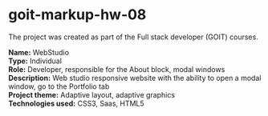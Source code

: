 # goit-markup-hw-08

The project was created as part of the Full stack developer (GOIT) courses. <br>

<b>Name:</b> WebStudio<br>
<b>Type:</b> Individual<br>
<b>Role:</b> Developer, responsible for the About block, modal windows<br>
<b>Description:</b> Web studio responsive website with the ability to open a modal window, go to the Portfolio tab<br>
<b>Project theme:</b> Adaptive layout, adaptive graphics<br>
<b>Technologies used:</b> CSS3, Saas, HTML5
